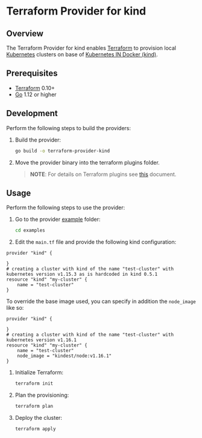 
# Terraform Provider for kind


## Overview

The Terraform Provider for kind enables [Terraform](https://www.terraform.io) to provision local [Kubernetes](https://kubernetes.io) clusters on base of [Kubernetes IN Docker (kind)](https://github.com/kubernetes-sigs/kind).

## Prerequisites

- [Terraform](https://www.terraform.io/downloads.html) 0.10+
- [Go](https://golang.org/doc/install) 1.12 or higher

## Development

Perform the following steps to build the providers:

1. Build the provider:
    ```bash
    go build -o terraform-provider-kind
    ```
2. Move the provider binary into the terraform plugins folder.

    >**NOTE**: For details on Terraform plugins see [this](https://www.terraform.io/docs/plugins/basics.html#installing-plugins) document.

## Usage

Perform the following steps to use the provider:

1. Go to the provider [example](https://github.com/kyma-incubator/terraform-provider-kind/tree/master/examples) folder:
    ```bash
    cd examples
    ```
2. Edit the `main.tf` file and provide the following kind configuration:
```
provider "kind" {

}
# creating a cluster with kind of the name "test-cluster" with kubernetes version v1.15.3 as is hardcoded in kind 0.5.1
resource "kind" "my-cluster" {
    name = "test-cluster"
}
```
To override the base image used, you can specify in addition the `node_image` like so:
```
provider "kind" {

}
# creating a cluster with kind of the name "test-cluster" with kubernetes version v1.16.1
resource "kind" "my-cluster" {
    name = "test-cluster"
    node_image = "kindest/node:v1.16.1"
}
```
1. Initialize Terraform:
    ```bash
    terraform init
    ```
2. Plan the provisioning:
    ```bash
    terraform plan
    ```
3. Deploy the cluster:
    ```bash
    terraform apply
    ```
